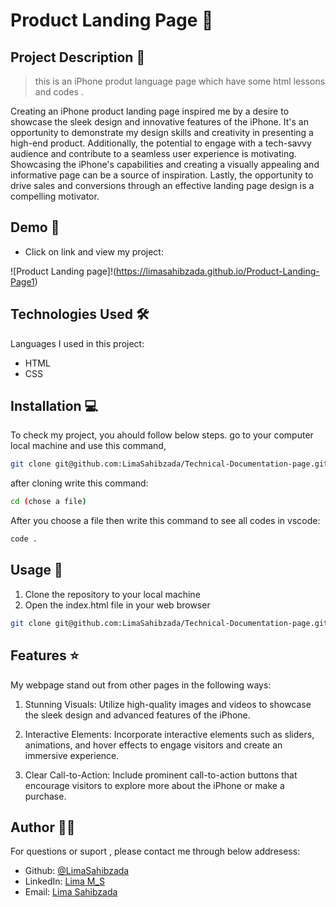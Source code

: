 # Product Landing Page 🚀

## Project Description 📝

> this is an iPhone produt language page which have some html lessons and codes .

Creating an iPhone product landing page  inspired me by a desire to showcase the sleek design and innovative features of the iPhone. It's an opportunity to demonstrate my design skills and creativity in presenting a high-end product. Additionally, the potential to engage with a tech-savvy audience and contribute to a seamless user experience is motivating. Showcasing the iPhone's capabilities and creating a visually appealing and informative page can be a source of inspiration. Lastly, the opportunity to drive sales and conversions through an effective landing page design is a compelling motivator.





## Demo 📸


- Click on link and view my project:

![Product Landing page]!(https://limasahibzada.github.io/Product-Landing-Page1)




## Technologies Used 🛠️

Languages I used in this project:

- HTML
- CSS



## Installation 💻

To check my project, you ahould follow below steps.
go to your computer local machine and use this command,

```bash
git clone git@github.com:LimaSahibzada/Technical-Documentation-page.git

```
after cloning write this command:
```bash
cd (chose a file)
```
After you choose a file then write this command to see all codes in vscode:
```bash
code .
```




## Usage 🎯

1. Clone the repository to your local machine
2. Open the index.html file in your web browser



```bash
git clone git@github.com:LimaSahibzada/Technical-Documentation-page.git
```




## Features ⭐

My webpage stand out from other pages in the following ways:

1. Stunning Visuals: Utilize high-quality images and videos to showcase the sleek design and advanced features of the iPhone.

2. Interactive Elements: Incorporate interactive elements such as sliders, animations, and hover effects to engage visitors and create an immersive experience.

3. Clear Call-to-Action: Include prominent call-to-action buttons that encourage visitors to explore more about the iPhone or make a purchase.






## Author 👩‍💻
For questions or suport , please contact me through below addresess:
- Github: [@LimaSahibzada](https://github.com/LimaSahibzada)
- LinkedIn: [Lima M_S](https://linkedin.com/in/Lima_M_S)
- Email: [Lima Sahibzada](limasahibzada2023@gmail.com.com)





